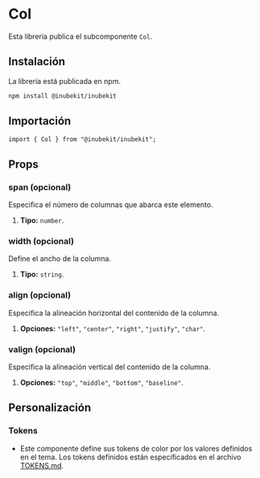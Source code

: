 # Col

Esta librería publica el subcomponente `Col`.

## Instalación

La librería está publicada en npm.

```bash
npm install @inubekit/inubekit
```

## Importación

```tsx
import { Col } from "@inubekit/inubekit";
```

## Props

### span (opcional)

Especifica el número de columnas que abarca este elemento.

1. **Tipo:** `number`.

### width (opcional)

Define el ancho de la columna.

1. **Tipo:** `string`.

### align (opcional)

Especifica la alineación horizontal del contenido de la columna.

1. **Opciones:** `"left"`, `"center"`, `"right"`, `"justify"`, `"char"`.

### valign (opcional)

Especifica la alineación vertical del contenido de la columna.

1. **Opciones:** `"top"`, `"middle"`, `"bottom"`, `"baseline"`.

## Personalización

### Tokens

- Este componente define sus tokens de color por los valores definidos en el tema. Los tokens definidos están especificados en el archivo [TOKENS.md](../TOKENS.md).
